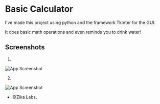 # Basic Calculator

I've made this project using python and the framework Tkinter for the GUI.

It does basic math operations and even reminds you to drink water!

## Screenshots

1. 
![App Screenshot](https://cdn.discordapp.com/attachments/317754915915300865/975496732655890472/unknown.png)

2. 
![App Screenshot](https://cdn.discordapp.com/attachments/317754915915300865/975498345042821250/unknown.png)


-  ©Zika Labs.
